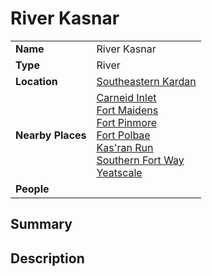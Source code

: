# River Kasnar

|||
| --- | --- |
| **Name** | River Kasnar | place.4
| **Type** | River |
| **Location** | [Southeastern Kardan](../../regions/southeastern-kardan.md) |
| **Nearby Places** | [Carneid Inlet](../seas-bays/carneid-inlet.md)<br>[Fort Maidens](../../settlements/forts/fort-maidens.md)<br>[Fort Pinmore](../../settlements/forts/fort-pinmore.md)<br>[Fort Polbae](../../settlements/forts/fort-polbae.md)<br>[Kas'ran Run](../../roads/kasran-run.md)<br>[Southern Fort Way](../../roads/southern-fort-way.md)<br>[Yeatscale](../../settlements/cities/yeatscale.md) |
| **People** | |

## Summary

## Description
